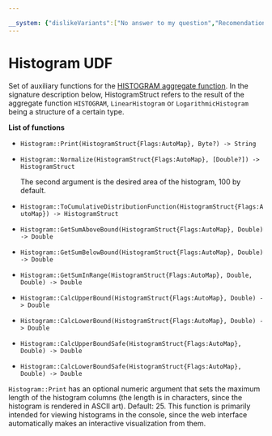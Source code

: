 ```yaml
---

__system: {"dislikeVariants":["No answer to my question","Recomendations didn't help","The content doesn't match title","Other"]}
---
```

# Histogram UDF

Set of auxiliary functions for the [HISTOGRAM aggregate function](../../builtins/aggregation.md#histogram). In the signature description below, HistogramStruct refers to the result of the aggregate function `HISTOGRAM`, `LinearHistogram` or `LogarithmicHistogram` being a structure of a certain type.

**List of functions**

* ```Histogram::Print(HistogramStruct{Flags:AutoMap}, Byte?) -> String```

* ```Histogram::Normalize(HistogramStruct{Flags:AutoMap}, [Double?]) -> HistogramStruct```

   The second argument is the desired area of the histogram, 100 by default.

* ```Histogram::ToCumulativeDistributionFunction(HistogramStruct{Flags:AutoMap}) -> HistogramStruct```

* ```Histogram::GetSumAboveBound(HistogramStruct{Flags:AutoMap}, Double) -> Double```

* ```Histogram::GetSumBelowBound(HistogramStruct{Flags:AutoMap}, Double) -> Double```

* ```Histogram::GetSumInRange(HistogramStruct{Flags:AutoMap}, Double, Double) -> Double```

* ```Histogram::CalcUpperBound(HistogramStruct{Flags:AutoMap}, Double) -> Double```

* ```Histogram::CalcLowerBound(HistogramStruct{Flags:AutoMap}, Double) -> Double```

* ```Histogram::CalcUpperBoundSafe(HistogramStruct{Flags:AutoMap}, Double) -> Double```

* ```Histogram::CalcLowerBoundSafe(HistogramStruct{Flags:AutoMap}, Double) -> Double```

`Histogram::Print` has an optional numeric argument that sets the maximum length of the histogram columns (the length is in characters, since the histogram is rendered in ASCII art). Default: 25. This function is primarily intended for viewing histograms in the console, since the web interface automatically makes an interactive visualization from them.

